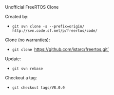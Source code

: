 Unofficial FreeRTOS Clone

Created by:
* `git svn clone -s --prefix=origin/ http://svn.code.sf.net/p/freertos/code/`

Clone (no warranties):
* `git clone `https://github.com/istarc/freertos.git`

Update:
* `git svn rebase`

Checkout a tag:
* `git checkout tags/V8.0.0`
